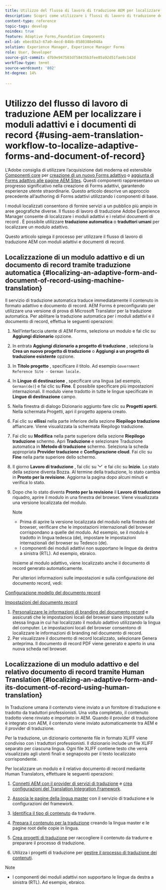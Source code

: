 ```yaml
---
title: Utilizzo del flusso di lavoro di traduzione AEM per localizzare i moduli adattivi e i documenti di record
description: Scopri come utilizzare i flussi di lavoro di traduzione dell’AEM per localizzare i moduli adattivi e i documenti di record.
content-type: reference
topic-tags: develop
noindex: true
feature: Adaptive Forms,Foundation Components
exl-id: ebec03a3-67a0-4ecd-84bb-8580388e048a
solution: Experience Manager, Experience Manager Forms
role: User, Developer
source-git-commit: d7b9e947503df58435b3fee85a92d51fae8c1d2d
workflow-type: tm+mt
source-wordcount: '802'
ht-degree: 14%

---
```


# Utilizzo del flusso di lavoro di traduzione AEM per localizzare i moduli adattivi e i documenti di record {#using-aem-translation-workflow-to-localize-adaptive-forms-and-document-of-record}

<span class="preview"> L’Adobe consiglia di utilizzare l’acquisizione dati moderna ed estensibile [Componenti core](https://experienceleague.adobe.com/docs/experience-manager-core-components/using/adaptive-forms/introduction.html?lang=it) per [creazione di un nuovo Forms adattivo](/help/forms/using/create-an-adaptive-form-core-components.md) o [aggiunta di Forms adattivo alle pagine AEM Sites](/help/forms/using/create-or-add-an-adaptive-form-to-aem-sites-page.md). Questi componenti rappresentano un progresso significativo nella creazione di Forms adattivi, garantendo esperienze utente straordinarie. Questo articolo descrive un approccio precedente all’authoring di Forms adattivi utilizzando i componenti di base. </span>

I moduli localizzati consentono di fornire servizi a un pubblico più ampio in aree geografiche diverse. Il flusso di lavoro di traduzione Adobe Experience Manager consente di localizzare i moduli adattivi e i relativi documenti di record . È possibile utilizzare **traduzione automatica** o **traduttori umani** per localizzare un modulo adattivo.

Questo articolo spiega il processo per utilizzare il flusso di lavoro di traduzione AEM con moduli adattivi e documenti di record.

## Localizzazione di un modulo adattivo e di un documento di record tramite traduzione automatica {#localizing-an-adaptive-form-and-document-of-record-using-machine-translation}

Il servizio di traduzione automatica traduce immediatamente il contenuto in formato adattivo e documento di record. AEM Forms è preconfigurato per utilizzare una versione di prova di Microsoft Translator per la traduzione automatica. Per abilitare la traduzione automatica per i moduli adattivi e il documento di record, effettua le seguenti operazioni:

1. Nell’interfaccia utente di AEM Forms, seleziona un modulo e fai clic su **Aggiungi dizionario** opzione.
1. In entrata **Aggiungi dizionario a progetto di traduzione** , seleziona la **Crea un nuovo progetto di traduzione** o **Aggiungi a un progetto di traduzione esistente** opzione.
1. In **Titolo progetto** , specificare il titolo. Ad esempio `Government Reference Site - German locale.`
1. In **Lingue di destinazione** , specificare una lingua (ad esempio, `German(de)`) e fai clic su **Fine**. È possibile specificare più impostazioni internazionali. Il modulo viene tradotto in tutte le lingue specificate in **Lingue di destinazione** campo.
1. Nella finestra di dialogo Dizionario aggiunto fare clic su **Progetti aperti**. Nella schermata Progetti, apri il progetto appena creato.
1. Fai clic su **ellissi** nella parte inferiore della sezione **Riepilogo traduzione** affiancare. Viene visualizzata la schermata Riepilogo traduzione.
1. Fai clic su **Modifica** nella parte superiore della sezione **Riepilogo traduzione** schermo. Apri **Traduzione** e selezionare Traduzione automatica in **Metodo di traduzione** schermo. Seleziona la scheda appropriata **Provider traduzione** e **Configurazione cloud**. Fai clic su **Fine** nella parte superiore dello schermo.
1. Il giorno **Lavoro di traduzione** , fai clic su ![aem62forms_downarrow](assets/aem62forms_downarrow.png) e fai clic su **Inizio**. Lo stato della sezione diventa Bozza. Al termine della traduzione, lo stato cambia in **Pronto per la revisione**. Aggiorna la pagina dopo alcuni minuti e verifica lo stato.
1. Dopo che lo stato diventa **Pronto per la revisione** il **Lavoro di traduzione** riquadro, aprire il modulo in una finestra del browser. Viene visualizzata una versione localizzata del modulo.

   >[!NOTE]
   >
   >* Prima di aprire la versione localizzata del modulo nella finestra del browser, verificare che le impostazioni internazionali del browser corrispondano a quelle del modulo. Ad esempio, se il modulo è tradotto in lingua tedesca (de), impostare le impostazioni internazionali del browser su Tedesco (de).
   >* I componenti dei moduli adattivi non supportano le lingue da destra a sinistra (RTL). Ad esempio, ebraico.

   Insieme al modulo adattivo, viene localizzato anche il documento di record generato automaticamente.

   Per ulteriori informazioni sulle impostazioni e sulla configurazione del documento record, vedi:

[Configurazione modello del documento record](/help/forms/using/generate-document-of-record-for-non-xfa-based-adaptive-forms.md#p-document-of-record-template-configuration-p)

[Impostazioni del documento record](/help/forms/using/generate-document-of-record-for-non-xfa-based-adaptive-forms.md#p-document-of-record-settings-p)

1. [Personalizzare le informazioni di branding del documento record](/help/forms/using/generate-document-of-record-for-non-xfa-based-adaptive-forms.md) e assicurati che le impostazioni locali del browser siano impostate sulla stessa lingua in cui hai localizzato il modulo adattivo utilizzando la lingua del computer. Le impostazioni locali del browser consentono di localizzare le informazioni di branding nel documento di record.
1. Per visualizzare il documento di record localizzato, selezionare Genera anteprima. Il documento di record PDF viene generato e aperto in una nuova scheda nel browser.

## Localizzazione di un modulo adattivo e del relativo documento di record tramite Human Translation {#localizing-an-adaptive-form-and-its-document-of-record-using-human-translation}

In Traduzione umana il contenuto viene inviato a un fornitore di traduzione e tradotto da traduttori professionisti. Una volta completato, il contenuto tradotto viene rinviato e importato in AEM. Quando il provider di traduzione è integrato con AEM, il contenuto viene inviato automaticamente tra AEM e il provider di traduzione.

Per la traduzione, un dizionario contenente file in formato XLIFF viene condiviso con i traduttori professionisti. Il dizionario include un file XLIFF separato per ciascuna lingua. Ogni file XLIFF contiene testo che verrà visualizzato agli utenti finali e segnaposto per il testo localizzato corrispondente.

Per localizzare un modulo e il relativo documento di record mediante Human Translators, effettuare le seguenti operazioni:

1. [Connetti AEM con il provider di servizi di traduzione](/help/sites-administering/tc-tic.md) e [crea configurazioni del Translation Integration Framework](/help/sites-administering/tc-tic.md).

1. [Associa le pagine della lingua master](/help/sites-administering/tc-tic.md) con il servizio di traduzione e le configurazioni del framework.

1. [Identifica il tipo di contenuto](/help/sites-administering/tc-rules.md) da tradurre.

1. [Prepara il contenuto per la traduzione](/help/sites-administering/tc-prep.md) creando la lingua master e le pagine root delle copie in lingua.

1. [Crea progetti di traduzione](/help/sites-administering/tc-manage.md) per raccogliere il contenuto da tradurre e preparare il processo di traduzione.

1. Utilizza i progetti di traduzione per [gestire il processo di traduzione dei contenuti](/help/sites-administering/tc-manage.md).

>[!NOTE]
>
>* I componenti dei moduli adattivi non supportano le lingue da destra a sinistra (RTL). Ad esempio, ebraico.
>
